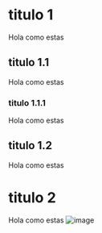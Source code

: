 # titulo 1
Hola como estas
## titulo 1.1
Hola como estas
### titulo 1.1.1
Hola como estas
## titulo 1.2
Hola como estas
# titulo 2
Hola como estas
![image](https://user-images.githubusercontent.com/30317390/118349356-dbb5d680-b515-11eb-8398-7453a203242f.png)
